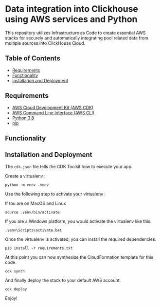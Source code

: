 
# Data integration into Clickhouse using AWS services and Python

This repository utilizes Infrastructure as Code to create essential AWS stacks for securely and automatically integrating pool related data from multiple sources into ClickHouse Cloud.

## Table of Contents
- [Requirements](#requirements)
- [Functionality](#functionality)
- [Installation and Deployment](#installationanddeployment)

## Requirements

- [AWS Cloud Development Kit (AWS CDK)](https://aws.amazon.com/fr/cdk/)
- [AWS Command Line Interface (AWS CLI)](https://aws.amazon.com/fr/cli/)
- [Python 3.8](https://www.python.org/downloads/release/python-380/)
- [pip](https://pypi.org/project/pip/)

## Functionality



## Installation and Deployment

The `cdk.json` file tells the CDK Toolkit how to execute your app.

Create a virtualenv :

```
python -m venv .venv
```

Use the following step to activate your virtualenv :

If tou are on MacOS and Linux

```
source .venv/bin/activate
```

If you are a Windows platform, you would activate the virtualenv like this:

```
.venv\Scripts\activate.bat
```

Once the virtualenv is activated, you can install the required dependencies.

```
pip install -r requirements.txt
```

At this point you can now synthesize the CloudFormation template for this code.

```
cdk synth
```

And finally deploy the stack to your default AWS account.

```
cdk deploy
```


Enjoy!

